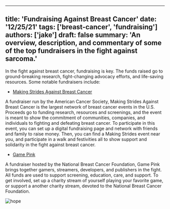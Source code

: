 
---
title: 'Fundraising Against Breast Cancer'
date: '12/25/21'
tags: ['breast-cancer', 'fundraising']
authors: ['jake']
draft: false
summary: 'An overview, description, and commentary of some of the top fundraisers in the fight against sarcoma.'
---

In the fight against breast cancer, fundraising is key. The funds raised go to ground-breaking research, fight-changing advocacy efforts, and life-saving resources. Some notable fundraisers include:

-   [Making Strides Against Breast Cancer](https://www.cancer.org/involved/fundraise/making-strides-against-breast-cancer.html)
    

A fundraiser run by the American Cancer Society, Making Strides Against Breast Cancer is the largest network of breast cancer events in the U.S. Proceeds go to funding research, resources and screenings, and the event is meant to show the commitment of communities, companies, and individuals to fighting and defeating breast cancer. To participate in this event, you can set up a digital fundraising page and network with friends and family to raise money. Then, you can find a Making Strides event near you, and participate in a walk and festivities all to show support and solidarity in the fight against breast cancer.

-   [Game Pink](https://www.nationalbreastcancer.org/gamepink)
    

A fundraiser hosted by the National Breast Cancer Foundation, Game Pink brings together gamers, streamers, developers, and publishers in the fight. All funds are used to support screening, education, care, and support. To get involved, set up a charity stream of yourself playing your favorite game, or support a another charity stream, devoted to the National Breast Cancer Foundation.

![hope](https://www.uniqueideas.site/wp-content/uploads/fundraising-ideas-pink-pumpkins-karens-avon-walk-for-breast-2.jpg)

